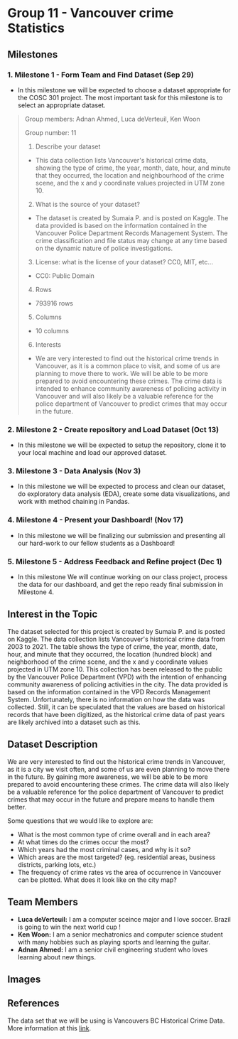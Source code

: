 # Group 11 - Vancouver crime Statistics

## Milestones

### 1. Milestone 1 - Form Team and Find Dataset (Sep 29)
   * In this milestone we will be expected to choose a dataset appropriate for the COSC 301 project. The most important task for this milestone is to select an appropriate dataset.

> Group members: Adnan Ahmed, Luca deVerteuil, Ken Woon
> 
> Group number: 11
> 
> 1. Describe your dataset
> 
> - This data collection lists Vancouver's historical crime data, showing the type of crime, the year, month, date, hour, and minute that they occurred, the location and neighbourhood of the crime scene, and the x and y coordinate values projected in UTM zone 10.
> 
> 2. What is the source of your dataset?
> 
> - The dataset is created by Sumaia P. and is posted on Kaggle. The data provided is based on the information contained in the Vancouver Police Department Records Management System. The crime classification and file status may change at any time based on the dynamic nature of police investigations.
> 
> 3. License: what is the license of your dataset? CC0, MIT, etc...
> 
> - CC0: Public Domain
> 
> 4. Rows
> 
> - 793916 rows
> 
> 5. Columns
> 
> - 10 columns
> 
> 6. Interests
> 
> - We are very interested to find out the historical crime trends in Vancouver, as it is a common place to visit, and some of us are planning to move there to work. We will be able to be more prepared to avoid encountering these crimes. The crime data is intended to enhance community awareness of policing activity in Vancouver and will also likely be a valuable reference for the police department of Vancouver to predict crimes that may occur in the future.

### 2. Milestone 2 - Create repository and Load Dataset (Oct 13)
   * In this milestone we will be expected to setup the repository, clone it to your local machine and load our approved dataset.

### 3. Milestone 3 - Data Analysis (Nov 3)
   * In this milestone we will be expected to process and clean our dataset, do exploratory data analysis (EDA), create some data visualizations, and work with method chaining in Pandas.

### 4. Milestone 4 - Present your Dashboard! (Nov 17)
   * In this milestone we will be finalizing our submission and presenting all our hard-work to our fellow students as a Dashboard!

### 5. Milestone 5 - Address Feedback and Refine project (Dec 1)
   * In this milestone We will continue working on our class project, process the data for our dashboard, and get the repo ready final submission in Milestone 4.

## Interest in the Topic

The dataset selected for this project is created by Sumaia P. and is posted on Kaggle. The data collection lists Vancouver's historical crime data from 2003 to 2021. The table shows the type of crime, the year, month, date, hour, and minute that they occurred, the location (hundred block) and neighborhood of the crime scene, and the x and y coordinate values projected in UTM zone 10. This collection has been released to the public by the Vancouver Police Department (VPD) with the intention of enhancing community awareness of policing activities in the city. The data provided is based on the information contained in the VPD Records Management System. Unfortunately, there is no information on how the data was collected. Still, it can be speculated that the values are based on historical records that have been digitized, as the historical crime data of past years are likely archived into a dataset such as this.

## Dataset Description

We are very interested to find out the historical crime trends in Vancouver, as it is a city we visit often, and some of us are even planning to move there in the future. By gaining more awareness, we will be able to be more prepared to avoid encountering these crimes. The crime data will also likely be a valuable reference for the police department of Vancouver to predict crimes that may occur in the future and prepare means to handle them better.

Some questions that we would like to explore are:

- What is the most common type of crime overall and in each area?
- At what times do the crimes occur the most?
- Which years had the most criminal cases, and why is it so?
- Which areas are the most targeted? (eg. residential areas, business districts, parking lots, etc.)
- The frequency of crime rates vs the area of occurrence in Vancouver can be plotted. What does it look like on the city map?

## Team Members

- **Luca deVerteuil:** I am a computer sceince major and I love soccer. Brazil is going to win the next world cup !
- **Ken Woon:** I am a senior mechatronics and computer science student with many hobbies such as playing sports and learning the guitar.
- **Adnan Ahmed:** I am a senior civil engineering student who loves learning about new things.

## Images



## References

The data set that we will be using is Vancouvers BC Historical Crime Data. More information at this [link](https://www.kaggle.com/datasets/sumaiaparveenshupti/vancouver-bc-historical-crime-data).



